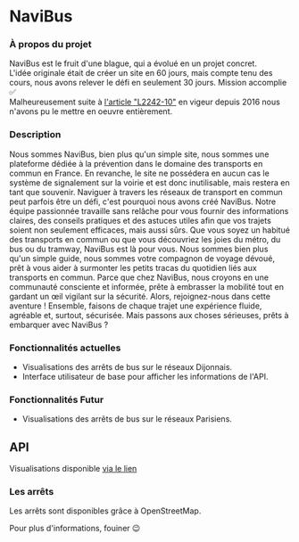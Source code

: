 # NaviBus

### À propos du projet

NaviBus est le fruit d'une blague, qui a évolué en un projet concret.<br>
L'idée originale était de créer un site en 60 jours, mais compte tenu des cours, nous avons relever le défi en seulement 30 jours. Mission accomplie ✅<br>
Malheureusement suite à [l'article "L2242-10"](https://www.legifrance.gouv.fr/codes/article_lc/LEGIARTI000032284434) en vigeur depuis 2016 nous n'avons pu le mettre en oeuvre entièrement.

### Description

Nous sommes NaviBus, bien plus qu'un simple site, nous sommes une plateforme dédiée à la prévention dans le domaine des transports en commun en France. En revanche, le site ne possédera en aucun cas le système de signalement sur la voirie et est donc inutilisable, mais restera en tant que souvenir.
Naviguer à travers les réseaux de transport en commun peut parfois être un défi, c'est pourquoi nous avons créé NaviBus. Notre équipe passionnée travaille sans relâche pour vous fournir des informations claires, des conseils pratiques et des astuces utiles afin que vos trajets soient non seulement efficaces, mais aussi sûrs.
Que vous soyez un habitué des transports en commun ou que vous découvriez les joies du métro, du bus ou du tramway, NaviBus est là pour vous. Nous sommes bien plus qu'un simple guide, nous sommes votre compagnon de voyage dévoué, prêt à vous aider à surmonter les petits tracas du quotidien liés aux transports en commun.
Parce que chez NaviBus, nous croyons en une communauté consciente et informée, prête à embrasser la mobilité tout en gardant un œil vigilant sur la sécurité. Alors, rejoignez-nous dans cette aventure ! Ensemble, faisons de chaque trajet une expérience fluide, agréable et, surtout, sécurisée. Mais passons aux choses sérieuses, prêts à embarquer avec NaviBus ?

### Fonctionnalités actuelles

- Visualisations des arrêts de bus sur le réseaux Dijonnais.
- Interface utilisateur de base pour afficher les informations de l'API.

### Fonctionnalités Futur

- Visualisations des arrêts de bus sur le réseaux Parisiens.

## API

Visualisations disponible [via le lien](https://github.com/papillonlut/NaviBus/blob/main/api/divia.json)

### Les arrêts

Les arrêts sont disponibles grâce à OpenStreetMap.

Pour plus d'informations, fouiner 😉
